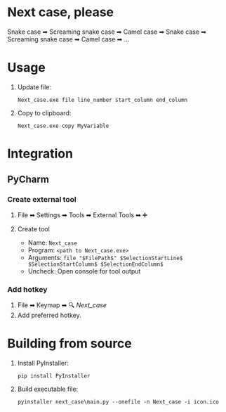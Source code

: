 # Next case, please

Snake case ➡ Screaming snake case ➡ Camel case ➡ Snake case ➡ Screaming snake case ➡ Camel case ➡ ...

# Usage
1. Update file:
   ```
   Next_case.exe file line_number start_column end_column
   ```
1. Copy to clipboard:
   ```
   Next_case.exe copy MyVariable
   ```

# Integration
## PyCharm
### Create external tool
1. File ➡ Settings ➡ Tools ➡ External Tools ➡ ➕

2. Create tool
   * Name: `Next_case`
   * Program: `<path to Next_case.exe>`
   * Arguments: `file "$FilePath$" $SelectionStartLine$ $SelectionStartColumn$ $SelectionEndColumn$`
   * Uncheck: Open console for tool output

### Add hotkey
1. File ➡ Keymap ➡ 🔍 _Next_case_
2. Add preferred hotkey.


# Building from source
1. Install PyInstaller:
   ```
   pip install PyInstaller
   ```
1. Build executable file:
   ```
   pyinstaller next_case\main.py --onefile -n Next_case -i icon.ico
   ```
